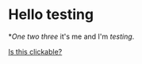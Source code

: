 # Hello testing

**One two three* it's me and I'm *testing*.

[Is this clickable?](https://google.com)
